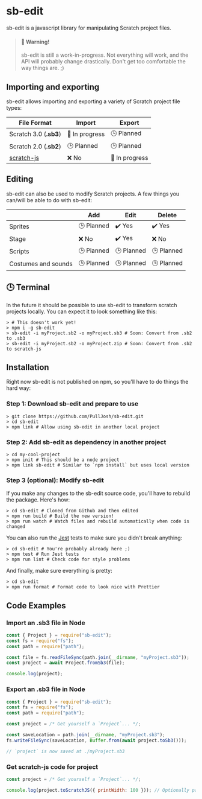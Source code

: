 # sb-edit

sb-edit is a javascript library for manipulating Scratch project files.

> #### 🚧 Warning!
>
> sb-edit is still a work-in-progress. Not everything will work, and the API will probably change drastically. Don't get too comfortable the way things are. ;)

## Importing and exporting

sb-edit allows importing and exporting a variety of Scratch project file types:

| File Format                                          | Import         | Export         |
| ---------------------------------------------------- | -------------- | -------------- |
| Scratch 3.0 (**.sb3**)                               | 🚧 In progress | 🕒 Planned     |
| Scratch 2.0 (**.sb2**)                               | 🕒 Planned     | 🕒 Planned     |
| [scratch-js](https://github.com/PullJosh/scratch-js) | ❌ No          | 🚧 In progress |

## Editing

sb-edit can also be used to modify Scratch projects. A few things you can/will be able to do with sb-edit:

|                     | Add        | Edit       | Delete     |
| ------------------- | ---------- | ---------- | ---------- |
| Sprites             | 🕒 Planned | ✔️ Yes     | ✔️ Yes     |
| Stage               | ❌ No      | ✔️ Yes     | ❌ No      |
| Scripts             | 🕒 Planned | 🕒 Planned | 🕒 Planned |
| Costumes and sounds | 🕒 Planned | 🕒 Planned | 🕒 Planned |

## 🕒 Terminal

In the future it should be possible to use sb-edit to transform scratch projects locally. You can expect it to look something like this:

```shell
> # This doesn't work yet!
> npm i -g sb-edit
> sb-edit -i myProject.sb2 -o myProject.sb3 # Soon: Convert from .sb2 to .sb3
> sb-edit -i myProject.sb2 -o myProject.zip # Soon: Convert from .sb2 to scratch-js
```

## Installation

Right now sb-edit is not published on npm, so you'll have to do things the hard way:

### Step 1: Download sb-edit and prepare to use

```shell
> git clone https://github.com/PullJosh/sb-edit.git
> cd sb-edit
> npm link # Allow using sb-edit in another local project
```

### Step 2: Add sb-edit as dependency in another project

```shell
> cd my-cool-project
> npm init # This should be a node project
> npm link sb-edit # Similar to `npm install` but uses local version
```

### Step 3 (optional): Modify sb-edit

If you make any changes to the sb-edit source code, you'll have to rebuild the package. Here's how:

```shell
> cd sb-edit # Cloned from Github and then edited
> npm run build # Build the new version!
> npm run watch # Watch files and rebuild automatically when code is changed
```

You can also run the [Jest](https://jestjs.io/) tests to make sure you didn't break anything:

```shell
> cd sb-edit # You're probably already here ;)
> npm test # Run Jest tests
> npm run lint # Check code for style problems
```

And finally, make sure everything is pretty:

```shell
> cd sb-edit
> npm run format # Format code to look nice with Prettier
```

## Code Examples

### Import an .sb3 file in Node

```js
const { Project } = require("sb-edit");
const fs = require("fs");
const path = require("path");

const file = fs.readFileSync(path.join(__dirname, "myProject.sb3"));
const project = await Project.fromSb3(file);

console.log(project);
```

### Export an .sb3 file in Node

```js
const { Project } = require("sb-edit");
const fs = require("fs");
const path = require("path");

const project = /* Get yourself a `Project`... */;

const saveLocation = path.join(__dirname, "myProject.sb3");
fs.writeFileSync(saveLocation, Buffer.from(await project.toSb3()));

// `project` is now saved at ./myProject.sb3
```

### Get scratch-js code for project

```js
const project = /* Get yourself a `Project`... */;

console.log(project.toScratchJS({ printWidth: 100 })); // Optionally pass a Prettier config object!
```
